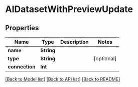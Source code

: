 # AIDatasetWithPreviewUpdate

## Properties

Name | Type | Description | Notes
------------ | ------------- | ------------- | -------------
**name** | **String** |  | 
**type** | **String** |  | [optional] 
**connection** | **Int** |  | 

[[Back to Model list]](../README.md#documentation-for-models) [[Back to API list]](../README.md#documentation-for-api-endpoints) [[Back to README]](../README.md)


